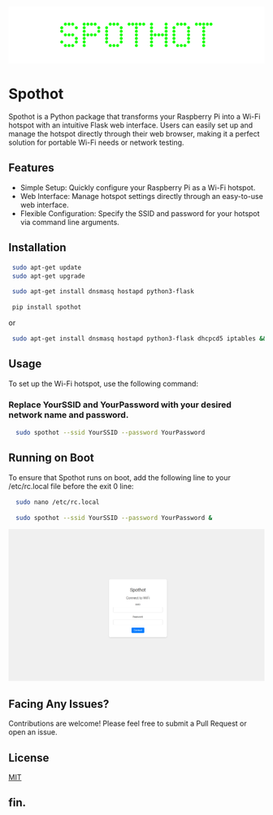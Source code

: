 
![Logo](https://github.com/skshadan/SpotHot/blob/main/images/spothot.png?raw=true)


# Spothot
Spothot is a Python package that transforms your Raspberry Pi into a Wi-Fi hotspot with an intuitive Flask web interface. Users can easily set up and manage the hotspot directly through their web browser, making it a perfect solution for portable Wi-Fi needs or network testing.




## Features
- Simple Setup: Quickly configure your Raspberry Pi as a Wi-Fi hotspot.
- Web Interface: Manage hotspot settings directly through an easy-to-use web interface.
- Flexible Configuration: Specify the SSID and password for your hotspot via command line arguments.


## Installation


```bash
 sudo apt-get update
 sudo apt-get upgrade
```
```bash
 sudo apt-get install dnsmasq hostapd python3-flask
```
```bash
 pip install spothot
```
or

```bash
 sudo apt-get install dnsmasq hostapd python3-flask dhcpcd5 iptables && sudo pip install spothot
```












    
## Usage
To set up the Wi-Fi hotspot, use the following command:
### Replace YourSSID and YourPassword with your desired network name and password.
```bash
  sudo spothot --ssid YourSSID --password YourPassword
```


## Running on Boot
To ensure that Spothot runs on boot, add the following line to your /etc/rc.local file before the exit 0 line:
```bash
  sudo nano /etc/rc.local
```
```bash
  sudo spothot --ssid YourSSID --password YourPassword &
```

![Logo](https://github.com/skshadan/SpotHot/blob/main/images/wifi.png?raw=true)






## Facing Any Issues?

Contributions are welcome! Please feel free to submit a Pull Request or open an issue.

## License

[MIT](https://choosealicense.com/licenses/mit/)


## fin.